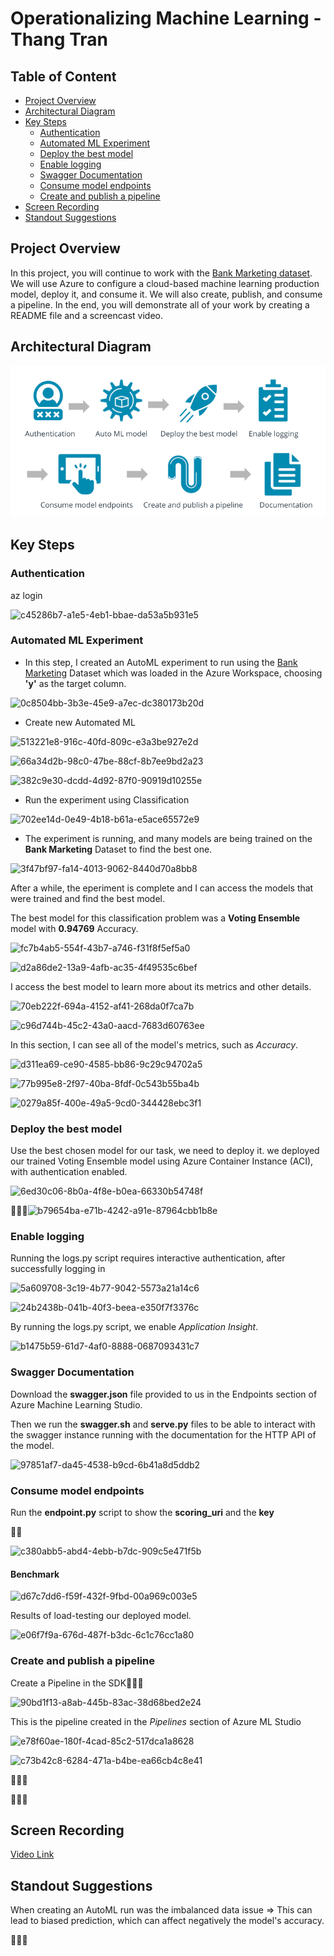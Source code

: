 # Operationalizing Machine Learning - Thang Tran

## Table of Content

* [Project Overview](#overview)
* [Architectural Diagram](#architectural-diagram)
* [Key Steps](#architectural-diagram)
  * [Authentication](#authentication)
  * [Automated ML Experiment](#automated-ml-experiment)
  * [Deploy the best model](#deploy-the-best-model)
  * [Enable logging](#enable-logging)
  * [Swagger Documentation](#swagger-documentation)
  * [Consume model endpoints](#consume-model-endpoints)
  * [Create and publish a pipeline](#create-and-publish-a-pipeline)
* [Screen Recording](#screen-recording)
* [Standout Suggestions](#standout-suggestions)

## Project Overview

In this project, you will continue to work with the [Bank Marketing dataset](https://automlsamplenotebookdata.blob.core.windows.net/automl-sample-notebook-data/bankmarketing_train.csv). We will use Azure to configure a cloud-based machine learning production model, deploy it, and consume it. We will also create, publish, and consume a pipeline. In the end, you will demonstrate all of your work by creating a README file and a screencast video.

## Architectural Diagram



![loading-ag-316](./image/515a0e29-e926-42ef-865a-d8666c3b8118.png)



## Key Steps

### Authentication

az login

![c45286b7-a1e5-4eb1-bbae-da53a5b931e5](file:///C:/Users/tranqt07/Project/04_Training/05_Udacity/code/2/3/Operationalizing-Machine-Learning-2023/image/c45286b7-a1e5-4eb1-bbae-da53a5b931e5.png)

### Automated ML Experiment

- In this step, I created an AutoML experiment to run using the [Bank Marketing](https://automlsamplenotebookdata.blob.core.windows.net/automl-sample-notebook-data/bankmarketing_train.csv) Dataset which was loaded in the Azure Workspace, choosing **'y'** as the target column.

![0c8504bb-3b3e-45e9-a7ec-dc380173b20d](file:///C:/Users/tranqt07/Project/04_Training/05_Udacity/code/2/3/Operationalizing-Machine-Learning-2023/image/0c8504bb-3b3e-45e9-a7ec-dc380173b20d.png)



- Create new Automated ML
  
  

![513221e8-916c-40fd-809c-e3a3be927e2d](file:///C:/Users/tranqt07/Project/04_Training/05_Udacity/code/2/3/Operationalizing-Machine-Learning-2023/image/513221e8-916c-40fd-809c-e3a3be927e2d.png)







![66a34d2b-98c0-47be-88cf-8b7ee9bd2a23](file:///C:/Users/tranqt07/Project/04_Training/05_Udacity/code/2/3/Operationalizing-Machine-Learning-2023/image/66a34d2b-98c0-47be-88cf-8b7ee9bd2a23.png)

![382c9e30-dcdd-4d92-87f0-90919d10255e](file:///C:/Users/tranqt07/Project/04_Training/05_Udacity/code/2/3/Operationalizing-Machine-Learning-2023/image/382c9e30-dcdd-4d92-87f0-90919d10255e.png)

- Run the experiment using Classification

![702ee14d-0e49-4b18-b61a-e5ace65572e9](file:///C:/Users/tranqt07/Project/04_Training/05_Udacity/code/2/3/Operationalizing-Machine-Learning-2023/image/702ee14d-0e49-4b18-b61a-e5ace65572e9.png)

- The experiment is running, and many models are being trained on the **Bank Marketing** Dataset to find the best one.

![3f47bf97-fa14-4013-9062-8440d70a8bb8](file:///C:/Users/tranqt07/Project/04_Training/05_Udacity/code/2/3/Operationalizing-Machine-Learning-2023/image/3f47bf97-fa14-4013-9062-8440d70a8bb8.png)

After a while, the eperiment is complete and I can access the models that were trained and find the best model.

The best model for this classification problem was a **Voting Ensemble** model with **0.94769** Accuracy.

![fc7b4ab5-554f-43b7-a746-f31f8f5ef5a0](file:///C:/Users/tranqt07/Project/04_Training/05_Udacity/code/2/3/Operationalizing-Machine-Learning-2023/image/fc7b4ab5-554f-43b7-a746-f31f8f5ef5a0.png)



![d2a86de2-13a9-4afb-ac35-4f49535c6bef](file:///C:/Users/tranqt07/Project/04_Training/05_Udacity/code/2/3/Operationalizing-Machine-Learning-2023/image/d2a86de2-13a9-4afb-ac35-4f49535c6bef.png)

I access the best model to learn more about its metrics and other details.

![70eb222f-694a-4152-af41-268da0f7ca7b](file:///C:/Users/tranqt07/Project/04_Training/05_Udacity/code/2/3/Operationalizing-Machine-Learning-2023/image/70eb222f-694a-4152-af41-268da0f7ca7b.png)

![c96d744b-45c2-43a0-aacd-7683d60763ee](file:///C:/Users/tranqt07/Project/04_Training/05_Udacity/code/2/3/Operationalizing-Machine-Learning-2023/image/c96d744b-45c2-43a0-aacd-7683d60763ee.png)

In this section, I can see all of the model's metrics, such as *Accuracy*.

![d311ea69-ce90-4585-bb86-9c29c94702a5](file:///C:/Users/tranqt07/Project/04_Training/05_Udacity/code/2/3/Operationalizing-Machine-Learning-2023/image/c96d744b-45c2-43a0-aacd-7683d60763ee.png)



![77b995e8-2f97-40ba-8fdf-0c543b55ba4b](file:///C:/Users/tranqt07/Project/04_Training/05_Udacity/code/2/3/Operationalizing-Machine-Learning-2023/image/77b995e8-2f97-40ba-8fdf-0c543b55ba4b.png)



![0279a85f-400e-49a5-9cd0-344428ebc3f1](file:///C:/Users/tranqt07/Project/04_Training/05_Udacity/code/2/3/Operationalizing-Machine-Learning-2023/image/0279a85f-400e-49a5-9cd0-344428ebc3f1.png)

### Deploy the best model

Use the best chosen model for our task, we need to deploy it.  we deployed our trained Voting Ensemble model using Azure Container Instance (ACI), with authentication enabled.

![6ed30c06-8b0a-4f8e-b0ea-66330b54748f](file:///C:/Users/tranqt07/Project/04_Training/05_Udacity/code/2/3/Operationalizing-Machine-Learning-2023/image/6ed30c06-8b0a-4f8e-b0ea-66330b54748f.png)

![b79654ba-e71b-4242-a91e-87964cbb1b8e](file:///C:/Users/tranqt07/Project/04_Training/05_Udacity/code/2/3/Operationalizing-Machine-Learning-2023/image/b79654ba-e71b-4242-a91e-87964cbb1b8e.png)

### Enable logging

Running the logs.py script requires interactive authentication, after successfully logging in

![5a609708-3c19-4b77-9042-5573a21a14c6](file:///C:/Users/tranqt07/Project/04_Training/05_Udacity/code/2/3/Operationalizing-Machine-Learning-2023/image/5a609708-3c19-4b77-9042-5573a21a14c6.png)

![24b2438b-041b-40f3-beea-e350f7f3376c](file:///C:/Users/tranqt07/Project/04_Training/05_Udacity/code/2/3/Operationalizing-Machine-Learning-2023/image/24b2438b-041b-40f3-beea-e350f7f3376c.png)



By running the logs.py script, we enable *Application Insight*.

![b1475b59-61d7-4af0-8888-0687093431c7](file:///C:/Users/tranqt07/Project/04_Training/05_Udacity/code/2/3/Operationalizing-Machine-Learning-2023/image/b1475b59-61d7-4af0-8888-0687093431c7.png)

### Swagger Documentation

Download the **swagger.json** file provided to us in the Endpoints section of Azure Machine Learning Studio.

Then we run the **swagger.sh** and **serve.py** files to be able to interact with the swagger instance running with the documentation for the HTTP API of the model.

![97851af7-da45-4538-b9cd-6b41a8d5ddb2](file:///C:/Users/tranqt07/Project/04_Training/05_Udacity/code/2/3/Operationalizing-Machine-Learning-2023/image/97851af7-da45-4538-b9cd-6b41a8d5ddb2.png)

### Consume model endpoints

Run the **endpoint.py** script to show the **scoring_uri** and the **key** 



![c380abb5-abd4-4ebb-b7dc-909c5e471f5b](file:///C:/Users/tranqt07/Project/04_Training/05_Udacity/code/2/3/Operationalizing-Machine-Learning-2023/image/c380abb5-abd4-4ebb-b7dc-909c5e471f5b.png)

#### Benchmark

![d67c7dd6-f59f-432f-9fbd-00a969c003e5](file:///C:/Users/tranqt07/Project/04_Training/05_Udacity/code/2/3/Operationalizing-Machine-Learning-2023/image/d67c7dd6-f59f-432f-9fbd-00a969c003e5.png)

Results of load-testing our deployed model.

![e06f7f9a-676d-487f-b3dc-6c1c76cc1a80](file:///C:/Users/tranqt07/Project/04_Training/05_Udacity/code/2/3/Operationalizing-Machine-Learning-2023/image/e06f7f9a-676d-487f-b3dc-6c1c76cc1a80.png)



### Create and publish a pipeline

Create a Pipeline in the SDK

![90bd1f13-a8ab-445b-83ac-38d68bed2e24](file:///C:/Users/tranqt07/Project/04_Training/05_Udacity/code/2/3/Operationalizing-Machine-Learning-2023/image/90bd1f13-a8ab-445b-83ac-38d68bed2e24.png)

This is the pipeline created in the *Pipelines* section of Azure ML Studio

![e78f60ae-180f-4cad-85c2-517dca1a8628](file:///C:/Users/tranqt07/Project/04_Training/05_Udacity/code/2/3/Operationalizing-Machine-Learning-2023/image/e78f60ae-180f-4cad-85c2-517dca1a8628.png)



![c73b42c8-6284-471a-b4be-ea66cb4c8e41](file:///C:/Users/tranqt07/Project/04_Training/05_Udacity/code/2/3/Operationalizing-Machine-Learning-2023/image/c73b42c8-6284-471a-b4be-ea66cb4c8e41.png)





## Screen Recording

[Video Link](https://drive.google.com/file/d/1mHkeDEZ0JDpS-0Q5Ax1ooIWWqpbcWd6E/view?usp=drive_link)

<!--[Subtitles](https://drive.google.com/file/d/1urtaKvpkmQr-1t5N8SGM42FD4NZKKts_/view?usp=sharing)-->

## Standout Suggestions

When creating an AutoML run was the imbalanced data issue => This can lead to biased prediction, which can affect negatively the model's accuracy. 


